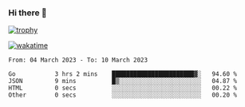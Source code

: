 ### Hi there 👋

[![trophy](https://github-profile-trophy.vercel.app/?username=cxnky&theme=dracula)](https://github.com/ryo-ma/github-profile-trophy)

[![wakatime](https://wakatime.com/badge/user/1c39c599-5497-41b9-a5be-2c4676e7fd23.svg)](https://wakatime.com/@1c39c599-5497-41b9-a5be-2c4676e7fd23)
<!--START_SECTION:waka-->

```text
From: 04 March 2023 - To: 10 March 2023

Go           3 hrs 2 mins    ███████████████████████▓░   94.60 %
JSON         9 mins          █▒░░░░░░░░░░░░░░░░░░░░░░░   04.87 %
HTML         0 secs          ░░░░░░░░░░░░░░░░░░░░░░░░░   00.22 %
Other        0 secs          ░░░░░░░░░░░░░░░░░░░░░░░░░   00.20 %
```

<!--END_SECTION:waka-->
